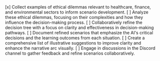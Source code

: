 [x] Collect examples of ethical dilemmas relevant to healthcare, finance, and environmental sectors to inform scenario development.
[ ] Analyze these ethical dilemmas, focusing on their complexities and how they influence the decision-making process.
[ ] Collaboratively refine the decision tree with a focus on clarity and effectiveness in decision-making pathways.
[ ] Document refined scenarios that emphasize the AI's critical decisions and the learning outcomes from each situation.
[ ] Create a comprehensive list of illustrative suggestions to improve clarity and enhance the narrative arc visually.
[ ] Engage in discussions in the Discord channel to gather feedback and refine scenarios collaboratively.